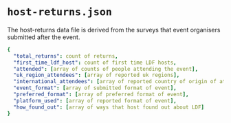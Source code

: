 # `host-returns.json`

The host-returns data file is derived from the surveys that event organisers submitted after the event.

```yaml
{
  "total_returns": count of returns,
  "first_time_ldf_host": count of first time LDF hosts,
  "attended": [array of counts of people attending the event],
  "uk_region_attendees": [array of reported uk regions],
  "international_attendees": [array of reported country of origin of attendees],
  "event_format": [array of submitted format of event],
  "preferred_format": [array of preferred format of event],
  "platform_used": [array of reported format of event],
  "how_found_out": [array of ways that host found out about LDF]
}
```
